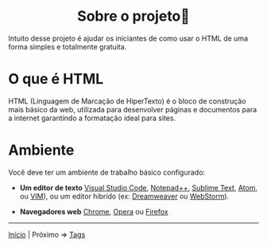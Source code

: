 <h1 align = "center"> Sobre o projeto👋 </h1>

Intuito desse projeto é ajudar os iniciantes de como usar o HTML de uma forma simples e totalmente gratuita.

# O que é HTML
HTML (Linguagem de Marcação de HiperTexto) é o bloco de construção mais básico da web, utilizada para desenvolver páginas e documentos para a internet garantindo a formatação ideal para sites.

# Ambiente

Você deve ter um ambiente de trabalho básico configurado:

 - **Um editor de texto** [Visual Studio Code](https://code.visualstudio.com/), [Notepad++](https://notepad-plus-plus.org/), [Sublime Text](https://www.sublimetext.com/), [Atom](https://atom.io/), ou [VIM](https://www.vim.org/)), ou um editor hibrído (ex: [Dreamweaver](https://www.adobe.com/br/products/dreamweaver.html) ou [WebStorm](https://www.jetbrains.com/webstorm/)).

 - **Navegadores web** [Chrome](https://www.google.com/intl/pt-BR/chrome/), [Opera](https://www.opera.com/pt-br) ou [Firefox](https://www.mozilla.org/pt-BR/firefox/new/)

 ----

 [Início](/README.MD) | Próximo => [Tags](/contents/2.Tags.md)
